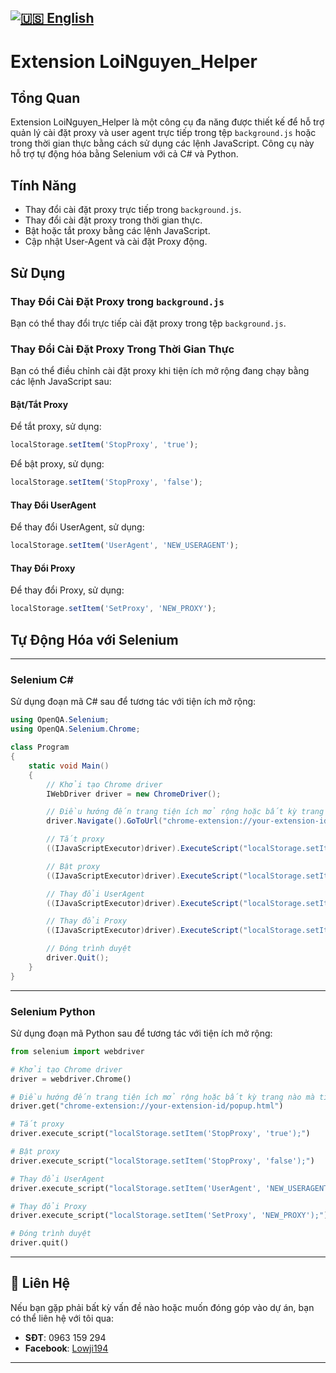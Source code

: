 [![🇺🇸 English](https://img.shields.io/badge/Language-English-blue?style=for-the-badge&logo=Google%20Translate)](README-EN.md)
---
# Extension LoiNguyen_Helper

## Tổng Quan
Extension LoiNguyen_Helper là một công cụ đa năng được thiết kế để hỗ trợ quản lý cài đặt proxy và user agent trực tiếp trong tệp `background.js` hoặc trong thời gian thực bằng cách sử dụng các lệnh JavaScript. Công cụ này hỗ trợ tự động hóa bằng Selenium với cả C# và Python.

## Tính Năng
- Thay đổi cài đặt proxy trực tiếp trong `background.js`.
- Thay đổi cài đặt proxy trong thời gian thực.
- Bật hoặc tắt proxy bằng các lệnh JavaScript.
- Cập nhật User-Agent và cài đặt Proxy động.

## Sử Dụng

### Thay Đổi Cài Đặt Proxy trong `background.js`
Bạn có thể thay đổi trực tiếp cài đặt proxy trong tệp `background.js`.

### Thay Đổi Cài Đặt Proxy Trong Thời Gian Thực
Bạn có thể điều chỉnh cài đặt proxy khi tiện ích mở rộng đang chạy bằng các lệnh JavaScript sau:

#### Bật/Tắt Proxy
Để tắt proxy, sử dụng:
```js
localStorage.setItem('StopProxy', 'true');
```

Để bật proxy, sử dụng:
```js
localStorage.setItem('StopProxy', 'false');
```

#### Thay Đổi UserAgent
Để thay đổi UserAgent, sử dụng:
```js
localStorage.setItem('UserAgent', 'NEW_USERAGENT');
```

#### Thay Đổi Proxy
Để thay đổi Proxy, sử dụng:
```js
localStorage.setItem('SetProxy', 'NEW_PROXY');
```

## Tự Động Hóa với Selenium
---
### Selenium C#
Sử dụng đoạn mã C# sau để tương tác với tiện ích mở rộng:
```csharp
using OpenQA.Selenium;
using OpenQA.Selenium.Chrome;

class Program
{
    static void Main()
    {
        // Khởi tạo Chrome driver
        IWebDriver driver = new ChromeDriver();

        // Điều hướng đến trang tiện ích mở rộng hoặc bất kỳ trang nào mà tiện ích mở rộng đang hoạt động
        driver.Navigate().GoToUrl("chrome-extension://your-extension-id/popup.html");

        // Tắt proxy
        ((IJavaScriptExecutor)driver).ExecuteScript("localStorage.setItem('StopProxy', 'true');");

        // Bật proxy
        ((IJavaScriptExecutor)driver).ExecuteScript("localStorage.setItem('StopProxy', 'false');");

        // Thay đổi UserAgent
        ((IJavaScriptExecutor)driver).ExecuteScript("localStorage.setItem('UserAgent', 'NEW_USERAGENT');");

        // Thay đổi Proxy
        ((IJavaScriptExecutor)driver).ExecuteScript("localStorage.setItem('SetProxy', 'NEW_PROXY');");

        // Đóng trình duyệt
        driver.Quit();
    }
}
```
---
### Selenium Python
Sử dụng đoạn mã Python sau để tương tác với tiện ích mở rộng:
```python
from selenium import webdriver

# Khởi tạo Chrome driver
driver = webdriver.Chrome()

# Điều hướng đến trang tiện ích mở rộng hoặc bất kỳ trang nào mà tiện ích mở rộng đang hoạt động
driver.get("chrome-extension://your-extension-id/popup.html")

# Tắt proxy
driver.execute_script("localStorage.setItem('StopProxy', 'true');")

# Bật proxy
driver.execute_script("localStorage.setItem('StopProxy', 'false');")

# Thay đổi UserAgent
driver.execute_script("localStorage.setItem('UserAgent', 'NEW_USERAGENT');")

# Thay đổi Proxy
driver.execute_script("localStorage.setItem('SetProxy', 'NEW_PROXY');")

# Đóng trình duyệt
driver.quit()
```
---
## 📌 **Liên Hệ**

Nếu bạn gặp phải bất kỳ vấn đề nào hoặc muốn đóng góp vào dự án, bạn có thể liên hệ với tôi qua:

- **SĐT**: 0963 159 294
- **Facebook**: [Lowji194](https://www.facebook.com/Lowji194/)

---
